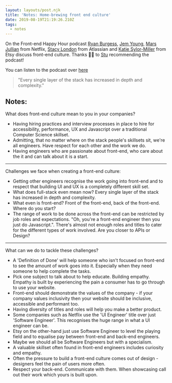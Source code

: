 ```yaml
---
layout: layouts/post.njk
title: 'Notes: Home-brewing front end culture'
date: 2019-08-19T21:19:26.210Z
tags:
  - notes
---
```

On the Front-end Happy Hour podcast [Ryan Burgess](https://twitter.com/burgessdryan), [Jem Young](https://twitter.com/JemYoung), [Mars Jullian](https://twitter.com/marsjosephine) from Netflix, [Stacy London](https://twitter.com/stacylondoner) from Atlassian and [Katie Sylor-Miller](https://twitter.com/ksylor) from Etsy discuss front-end culture. Thanks 👏🏻 to [Stu](https://twitter.com/stuartthull) recommending the podcast!

You can listen to the podcast over [here](https://frontendhappyhour.com/episodes/home-brewing-front-end-culture/.)

> "Every single layer of the stack has increased in depth and complexity."

## Notes:

What does front-end culture mean to you in your companies?

* Having hiring practices and interview processes in place to hire for accessibility, performance, UX and Javascript over a traditional Computer Science skillset.
* Admitting, that no matter where on the stack people's skillsets sit, we're all engineers. Have respect for each other and the work we do.
* Having engineers who are passionate about front-end, who care about the it and can talk about it is a start.

- - -

Challenges we face when creating a front-end culture:

* Getting other engineers recognise the work going into front-end and to respect that building UI and UX is a completely different skill set.
* What does full-stack even mean now? Every single layer of the stack has increased in depth and complexity.
* What even is front-end? Front of the front-end, back of the front-end. Where do you start?
* The range of work to be done across the front-end can be restricted by job roles and expectations. "Oh, you're a front-end engineer then you just do Javascript.". There's almost not enough roles and titles to cater for the different types of work involved. Are you closer to APIs or Design?

- - -

What can we do to tackle these challenges?

* A 'Definition of Done' will help someone who isn't focused on front-end to see the amount of work goes into it. Especially when they need someone to help complete the tasks.
* Pick one subject to talk about to help educate. Building empathy. Empathy is built by experiencing the pain a consumer has to go through to use your website.
* Front-end should demonstrate the values of the company - if your company values inclusivity then your website should be inclusive, accessible and performant too.
* Having diversity of titles and roles will help you make a better product.
* Some companies such as Netflix use the 'UI Engineer' title over just 'Software Engineer'. This recognises the huge range in what a UI engineer can be.
* Etsy on the other-hand just use Software Engineer to level the playing field and to equalise pay between front-end and back-end engineers.
* Maybe we should all be Software Engineers but with a specialism.
* A valuable skillset often found in front-end engineers includes curiosity and empathy.
* Often the pressure to build a front-end culture comes out of design - designers feel the pain of users more often.
* Respect your back-end. Communicate with them. When showcasing call out their work which yours is built upon.
 
